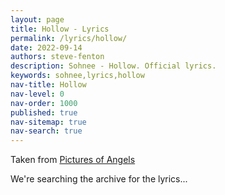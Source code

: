 ```yaml
---
layout: page
title: Hollow - Lyrics
permalink: /lyrics/hollow/
date: 2022-09-14
authors: steve-fenton
description: Sohnee - Hollow. Official lyrics.
keywords: sohnee,lyrics,hollow
nav-title: Hollow
nav-level: 0
nav-order: 1000
published: true
nav-sitemap: true
nav-search: true
---
```


Taken from [Pictures of Angels](/discography/pictures-of-angels/)

We're searching the archive for the lyrics...
